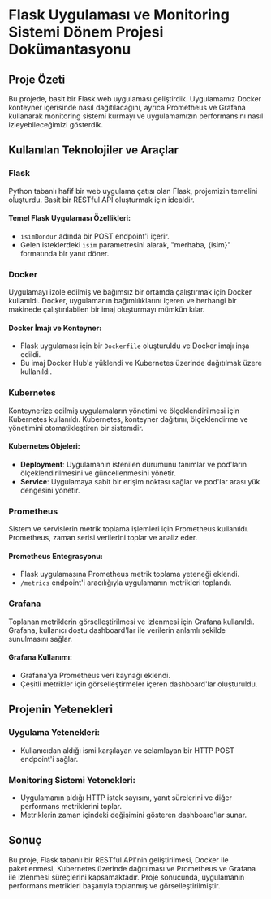 # Flask Uygulaması ve Monitoring Sistemi Dönem Projesi Dokümantasyonu

## Proje Özeti
Bu projede, basit bir Flask web uygulaması geliştirdik. Uygulamamız Docker konteyner içerisinde nasıl dağıtılacağını, ayrıca Prometheus ve Grafana kullanarak monitoring sistemi kurmayı ve uygulamamızın performansını nasıl izleyebileceğimizi gösterdik.

## Kullanılan Teknolojiler ve Araçlar

### Flask
Python tabanlı hafif bir web uygulama çatısı olan Flask, projemizin temelini oluşturdu. Basit bir RESTful API oluşturmak için idealdir.

#### Temel Flask Uygulaması Özellikleri:
- `isimDondur` adında bir POST endpoint'i içerir.
- Gelen isteklerdeki `isim` parametresini alarak, "merhaba, {isim}" formatında bir yanıt döner.

### Docker
Uygulamayı izole edilmiş ve bağımsız bir ortamda çalıştırmak için Docker kullanıldı. Docker, uygulamanın bağımlılıklarını içeren ve herhangi bir makinede çalıştırılabilen bir imaj oluşturmayı mümkün kılar.

#### Docker İmajı ve Konteyner:
- Flask uygulaması için bir `Dockerfile` oluşturuldu ve Docker imajı inşa edildi.
- Bu imaj Docker Hub'a yüklendi ve Kubernetes üzerinde dağıtılmak üzere kullanıldı.

### Kubernetes
Konteynerize edilmiş uygulamaların yönetimi ve ölçeklendirilmesi için Kubernetes kullanıldı. Kubernetes, konteyner dağıtımı, ölçeklendirme ve yönetimini otomatikleştiren bir sistemdir.

#### Kubernetes Objeleri:
- **Deployment**: Uygulamanın istenilen durumunu tanımlar ve pod'ların ölçeklendirilmesini ve güncellenmesini yönetir.
- **Service**: Uygulamaya sabit bir erişim noktası sağlar ve pod'lar arası yük dengesini yönetir.

### Prometheus
Sistem ve servislerin metrik toplama işlemleri için Prometheus kullanıldı. Prometheus, zaman serisi verilerini toplar ve analiz eder.

#### Prometheus Entegrasyonu:
- Flask uygulamasına Prometheus metrik toplama yeteneği eklendi.
- `/metrics` endpoint'i aracılığıyla uygulamanın metrikleri toplandı.

### Grafana
Toplanan metriklerin görselleştirilmesi ve izlenmesi için Grafana kullanıldı. Grafana, kullanıcı dostu dashboard'lar ile verilerin anlamlı şekilde sunulmasını sağlar.

#### Grafana Kullanımı:
- Grafana'ya Prometheus veri kaynağı eklendi.
- Çeşitli metrikler için görselleştirmeler içeren dashboard'lar oluşturuldu.

## Projenin Yetenekleri

### Uygulama Yetenekleri:
- Kullanıcıdan aldığı ismi karşılayan ve selamlayan bir HTTP POST endpoint'i sağlar.

### Monitoring Sistemi Yetenekleri:
- Uygulamanın aldığı HTTP istek sayısını, yanıt sürelerini ve diğer performans metriklerini toplar.
- Metriklerin zaman içindeki değişimini gösteren dashboard'lar sunar.

## Sonuç
Bu proje, Flask tabanlı bir RESTful API'nin geliştirilmesi, Docker ile paketlenmesi, Kubernetes üzerinde dağıtılması ve Prometheus ve Grafana ile izlenmesi süreçlerini kapsamaktadır. Proje sonucunda, uygulamanın performans metrikleri başarıyla toplanmış ve görselleştirilmiştir.
